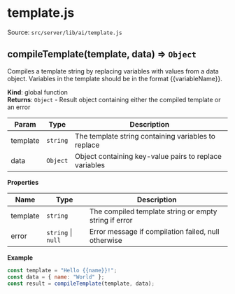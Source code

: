# template.js

Source: `src/server/lib/ai/template.js`

<a name="compileTemplate"></a>

## compileTemplate(template, data) ⇒ <code>Object</code>

Compiles a template string by replacing variables with values from a data object.
Variables in the template should be in the format {{variableName}}.

**Kind**: global function  
**Returns**: <code>Object</code> - Result object containing either the compiled template or an error

| Param    | Type                | Description                                            |
| -------- | ------------------- | ------------------------------------------------------ |
| template | <code>string</code> | The template string containing variables to replace    |
| data     | <code>Object</code> | Object containing key-value pairs to replace variables |

**Properties**

| Name     | Type                                     | Description                                           |
| -------- | ---------------------------------------- | ----------------------------------------------------- |
| template | <code>string</code>                      | The compiled template string or empty string if error |
| error    | <code>string</code> \| <code>null</code> | Error message if compilation failed, null otherwise   |

**Example**

```js
const template = "Hello {{name}}!";
const data = { name: "World" };
const result = compileTemplate(template, data);
```
